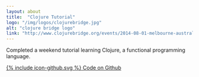 ```yaml
---
layout: about
title:  "Clojure Tutorial"
logo: "/img/logos/clojurebridge.jpg"
alt: "clojure bridge logo"
link: "http://www.clojurebridge.org/events/2014-08-01-melbourne-australia"
---
```


Completed a weekend tutorial learning Clojure, a functional programming language.

[<span class="icon icon--github">{% include icon-github.svg %}</span> Code on Github](https://github.com/Rhiana/clojure_kittens)

